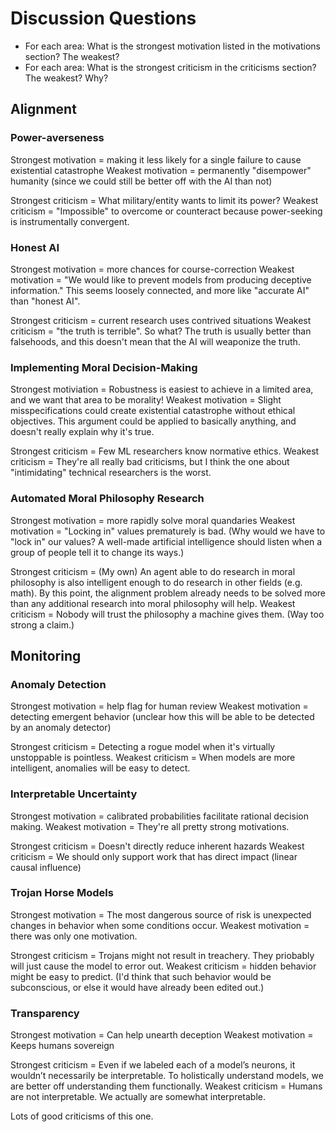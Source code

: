 # Discussion Questions
-   For each area: What is the strongest motivation listed in the motivations section? The weakest? 
-   For each area: What is the strongest criticism in the criticisms section? The weakest? Why?
## Alignment
### Power-averseness
Strongest motivation = making it less likely for a single failure to cause existential catastrophe
Weakest motivation = permanently "disempower" humanity (since we could still be better off with the AI than not)

Strongest criticism = What military/entity wants to limit its power?
Weakest criticism = "Impossible" to overcome or counteract because power-seeking is instrumentally convergent.

### Honest AI
Strongest motivation = more chances for course-correction
Weakest motivation = "We would like to prevent models from producing deceptive information."  This seems loosely connected, and more like "accurate AI" than "honest AI".

Strongest criticism = current research uses contrived situations
Weakest criticism = "the truth is terrible".  So what?  The truth is usually better than falsehoods, and this doesn't mean that the AI will weaponize the truth.

### Implementing Moral Decision-Making
Strongest motiviation = Robustness is easiest to achieve in a limited area, and we want that area to be morality!
Weakest motivation = Slight misspecifications could create existential catastrophe without ethical objectives.  This argument could be applied to basically anything, and doesn't really explain why it's true.

Strongest criticism = Few ML researchers know normative ethics.
Weakest criticism = They're all really bad criticisms, but I think the one about "intimidating" technical researchers is the worst.

### Automated Moral Philosophy Research
Strongest motivation = more rapidly solve moral quandaries
Weakest motivation = "Locking in" values prematurely is bad.  (Why would we have to "lock in" our values?  A well-made artificial intelligence should listen when a group of people tell it to change its ways.)

Strongest criticism = (My own) An agent able to do research in moral philosophy is also intelligent enough to do research in other fields (e.g. math).  By this point, the alignment problem already needs to be solved more than any additional research into moral philosophy will help.
Weakest criticism = Nobody will trust the philosophy a machine gives them. (Way too strong a claim.)

## Monitoring
### Anomaly Detection
Strongest motivation = help flag for human review
Weakest motivation = detecting emergent behavior (unclear how this will be able to be detected by an anomaly detector)

Strongest criticism = Detecting a rogue model when it's virtually unstoppable is pointless.
Weakest criticism = When models are more intelligent, anomalies will be easy to detect.

### Interpretable Uncertainty
Strongest motivation = calibrated probabilities facilitate rational decision making.
Weakest motivation = They're all pretty strong motivations.

Strongest criticism = Doesn't directly reduce inherent hazards
Weakest criticism = We should only support work that has direct impact (linear causal influence)

### Trojan Horse Models
Strongest motivation = The most dangerous source of risk is unexpected changes in behavior when some conditions occur.
Weakest motivation = there was only one motivation.

Strongest criticism = Trojans might not result in treachery.  They priobably will just cause the model to error out.
Weakest criticism = hidden behavior might be easy to predict.  (I'd think that such behavior would be subconscious, or else it would have already been edited out.)

### Transparency
Strongest motivation = Can help unearth deception
Weakest motivation = Keeps humans sovereign

Strongest criticism = Even if we labeled each of a model’s neurons, it wouldn’t necessarily be interpretable. To holistically understand models, we are better off understanding them functionally.
Weakest criticism = Humans are not interpretable.  We actually are somewhat interpretable.

Lots of good criticisms of this one.
